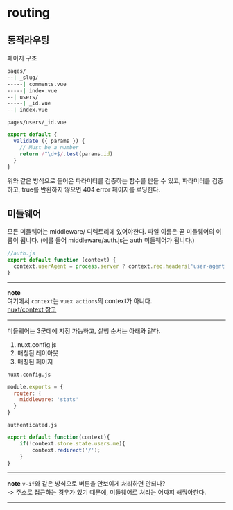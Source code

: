 # routing

## 동적라우팅

페이지 구조

```bash
pages/
--| _slug/
-----| comments.vue
-----| index.vue
--| users/
-----| _id.vue
--| index.vue
```

`pages/users/_id.vue`

```js
export default {
  validate ({ params }) {
    // Must be a number
    return /^\d+$/.test(params.id)
  }
}
```

위와 같은 방식으로 들어온 파라미터를 검증하는 함수를 만들 수 있고,
파라미터를 검증하고, true를 반환하지 않으면 404 error 페이지를 로딩한다. 

## 미들웨어

모든 미들웨어는 middleware/ 디렉토리에 있어야한다. 파일 이름은 곧 미들웨어의 이름이 됩니다. (예를 들어 middleware/auth.js는 auth 미들웨어가 됩니다.)

```js
//auth.js
export default function (context) {
  context.userAgent = process.server ? context.req.headers['user-agent'] : navigator.userAgent
}
```

___
**note**  
여기에서 `context`는 `vuex actions`의 context가 아니다.  
[nuxt/context 참고](https://nuxtjs.org/api/context)
___

미들웨어는 3군데에 지정 가능하고, 실행 순서는 아래와 같다. 

1. nuxt.config.js
2. 매칭된 레이아웃
3. 매칭된 페이지

`nuxt.config.js`

```js
module.exports = {
  router: {
    middleware: 'stats'
  }
}
```

`authenticated.js`

```js
export default function(context){
    if(!context.store.state.users.me){
        context.redirect('/');
    }
}
```

___
**note**
`v-if`와 같은 방식으로 버튼을 안보이게 처리하면 안되나?  
-> 주소로 접근하는 경우가 있기 때문에, 미들웨어로 처리는 어짜피 해줘야한다.
___
